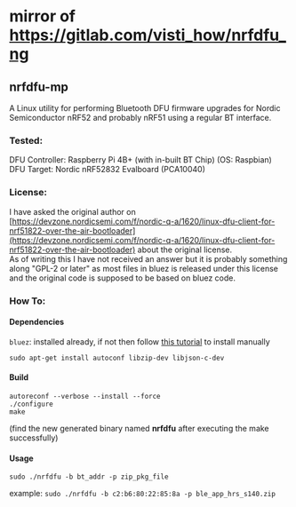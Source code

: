 # mirror of https://gitlab.com/visti_how/nrfdfu_ng



## nrfdfu-mp

A Linux utility for performing Bluetooth DFU firmware upgrades for Nordic Semiconductor nRF52 and probably nRF51 using a regular BT interface. 

### Tested: 

DFU Controller: 	Raspberry Pi 4B+ (with in-built BT Chip) (OS: Raspbian)
DFU Target:			Nordic nRF52832 Evalboard (PCA10040)

### License:
I have asked the original author on [https://devzone.nordicsemi.com/f/nordic-q-a/1620/linux-dfu-client-for-nrf51822-over-the-air-bootloader](https://devzone.nordicsemi.com/f/nordic-q-a/1620/linux-dfu-client-for-nrf51822-over-the-air-bootloader) about the original license.  
As of writing this I have not received an answer but it is probably something along "GPL-2 or later" as most files in bluez is released under this license and the original code is supposed to be based on bluez code.

### How To:
#### Dependencies

`bluez`: installed already, if not then follow [this tutorial](https://learn.adafruit.com/install-bluez-on-the-raspberry-pi/installation) to install manually

`sudo apt-get install autoconf libzip-dev libjson-c-dev`

#### Build
```
autoreconf --verbose --install --force
./configure
make
````
(find the new generated binary named **nrfdfu** after executing the make successfully)

#### Usage
```
sudo ./nrfdfu -b bt_addr -p zip_pkg_file
```
example:  `sudo ./nrfdfu -b c2:b6:80:22:85:8a -p ble_app_hrs_s140.zip`
